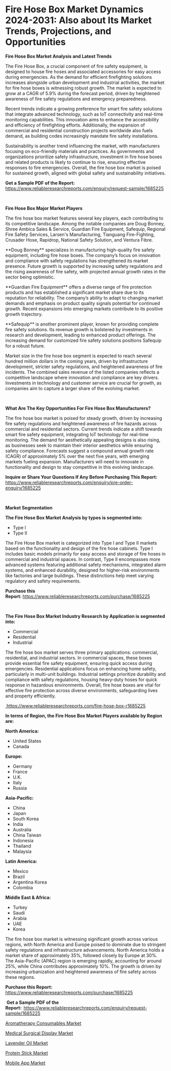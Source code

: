 <p><h1>Fire Hose Box Market Dynamics 2024-2031: Also about Its Market Trends, Projections, and Opportunities</h1></p><p><strong>Fire Hose Box Market Analysis and Latest Trends</strong></p>
<p><p>The Fire Hose Box, a crucial component of fire safety equipment, is designed to house fire hoses and associated accessories for easy access during emergencies. As the demand for efficient firefighting solutions increases alongside urban development and industrial activities, the market for fire hose boxes is witnessing robust growth. The market is expected to grow at a CAGR of 5.9% during the forecast period, driven by heightened awareness of fire safety regulations and emergency preparedness. </p><p>Recent trends indicate a growing preference for smart fire safety solutions that integrate advanced technology, such as IoT connectivity and real-time monitoring capabilities. This innovation aims to enhance the accessibility and efficiency of firefighting efforts. Additionally, the expansion of commercial and residential construction projects worldwide also fuels demand, as building codes increasingly mandate fire safety installations. </p><p>Sustainability is another trend influencing the market, with manufacturers focusing on eco-friendly materials and practices. As governments and organizations prioritize safety infrastructure, investment in fire hose boxes and related products is likely to continue to rise, ensuring effective responses to fire emergencies. Overall, the fire hose box market is poised for sustained growth, aligned with global safety and sustainability initiatives.</p></p>
<p><strong>Get a Sample PDF of the Report:&nbsp;</strong> <a href="https://www.reliableresearchreports.com/enquiry/request-sample/1685225?utm_campaign=36&utm_medium=2&utm_source=Github&utm_content=ia&utm_term=30122024&utm_id=fire-hose-box">https://www.reliableresearchreports.com/enquiry/request-sample/1685225</a></p>
<p>&nbsp;</p>
<p><strong>Fire Hose Box Major Market Players</strong></p>
<p><p>The fire hose box market features several key players, each contributing to its competitive landscape. Among the notable companies are Doug Bonney, Shree Ambica Sales & Service, Guardian Fire Equipment, Safequip, Regional Fire Safety Services, Larsen's Manufacturing, Tianguang Fire-Fighting, Crusader Hose, Rapidrop, National Safety Solution, and Ventura Fibre.</p><p>**Doug Bonney** specializes in manufacturing high-quality fire safety equipment, including fire hose boxes. The company’s focus on innovation and compliance with safety regulations has strengthened its market presence. Future growth is supported by increasing safety regulations and the rising awareness of fire safety, with projected annual growth rates in the sector being optimistic.</p><p>**Guardian Fire Equipment** offers a diverse range of fire protection products and has established a significant market share due to its reputation for reliability. The company’s ability to adapt to changing market demands and emphasis on product quality signals potential for continued growth. Recent expansions into emerging markets contribute to its positive growth trajectory.</p><p>**Safequip** is another prominent player, known for providing complete fire safety solutions. Its revenue growth is bolstered by investments in research and development, leading to enhanced product offerings. The increasing demand for customized fire safety solutions positions Safequip for a robust future.</p><p>Market size in the fire hose box segment is expected to reach several hundred million dollars in the coming years, driven by infrastructure development, stricter safety regulations, and heightened awareness of fire incidents. The combined sales revenue of the listed companies reflects a competitive landscape where innovation and compliance are key drivers. Investments in technology and customer service are crucial for growth, as companies aim to capture a larger share of the evolving market.</p></p>
<p>&nbsp;</p>
<p><strong>What Are The Key Opportunities For Fire Hose Box Manufacturers?</strong></p>
<p><p>The fire hose box market is poised for steady growth, driven by increasing fire safety regulations and heightened awareness of fire hazards across commercial and residential sectors. Current trends indicate a shift towards smart fire safety equipment, integrating IoT technology for real-time monitoring. The demand for aesthetically appealing designs is also rising, as businesses seek to maintain their interior aesthetics while ensuring safety compliance. Forecasts suggest a compound annual growth rate (CAGR) of approximately 5% over the next five years, with emerging markets fueling expansion. Manufacturers will need to innovate in functionality and design to stay competitive in this evolving landscape.</p></p>
<p><strong>Inquire or Share Your Questions If Any Before Purchasing This Report:</strong> <a href="https://www.reliableresearchreports.com/enquiry/pre-order-enquiry/1685225?utm_campaign=36&utm_medium=2&utm_source=Github&utm_content=ia&utm_term=30122024&utm_id=fire-hose-box">https://www.reliableresearchreports.com/enquiry/pre-order-enquiry/1685225</a></p>
<p>&nbsp;</p>
<p><strong>Market Segmentation</strong></p>
<p><strong>The Fire Hose Box Market Analysis by types is segmented into:</strong></p>
<p><ul><li>Type I</li><li>Type II</li></ul></p>
<p><p>The Fire Hose Box market is categorized into Type I and Type II markets based on the functionality and design of the fire hose cabinets. Type I includes basic models primarily for easy access and storage of fire hoses in commercial and industrial spaces. In contrast, Type II encompasses more advanced systems featuring additional safety mechanisms, integrated alarm systems, and enhanced durability, designed for higher-risk environments like factories and large buildings. These distinctions help meet varying regulatory and safety requirements.</p></p>
<p><strong>Purchase this Report:&nbsp;</strong><a href="https://www.reliableresearchreports.com/purchase/1685225?utm_campaign=36&utm_medium=2&utm_source=Github&utm_content=ia&utm_term=30122024&utm_id=fire-hose-box">https://www.reliableresearchreports.com/purchase/1685225</a></p>
<p>&nbsp;</p>
<p><strong>The Fire Hose Box Market Industry Research by Application is segmented into:</strong></p>
<p><ul><li>Commercial</li><li>Residential</li><li>Industrial</li></ul></p>
<p><p>The fire hose box market serves three primary applications: commercial, residential, and industrial sectors. In commercial spaces, these boxes provide essential fire safety equipment, ensuring quick access during emergencies. Residential applications focus on enhancing home safety, particularly in multi-unit buildings. Industrial settings prioritize durability and compliance with safety regulations, housing heavy-duty hoses for quick response in hazardous environments. Overall, fire hose boxes are vital for effective fire protection across diverse environments, safeguarding lives and property efficiently.</p></p>
<p><a href="https://www.reliableresearchreports.com/fire-hose-box-r1685225?utm_campaign=36&utm_medium=2&utm_source=Github&utm_content=ia&utm_term=30122024&utm_id=fire-hose-box">&nbsp;https://www.reliableresearchreports.com/fire-hose-box-r1685225</a></p>
<p><strong>In terms of Region, the Fire Hose Box Market Players available by Region are:</strong></p>
<p>
    <p> <strong> North America: </strong>
        <ul>
            <li>United States</li>
            <li>Canada</li>
        </ul>
        </p> 
    <p> <strong> Europe: </strong>
        <ul>
            <li>Germany</li>
            <li>France</li>
            <li>U.K.</li>
            <li>Italy</li>
            <li>Russia</li>
        </ul>
        </p> 
    <p> <strong> Asia-Pacific: </strong>
        <ul>
            <li>China</li>
            <li>Japan</li>
            <li>South Korea</li>
            <li>India</li>
            <li>Australia</li>
            <li>China Taiwan</li>
            <li>Indonesia</li>
            <li>Thailand</li>
            <li>Malaysia</li>
        </ul>
        </p> 
    <p> <strong> Latin America: </strong>
        <ul>
            <li>Mexico</li>
            <li>Brazil</li>
            <li>Argentina Korea</li>
            <li>Colombia</li>
        </ul>
        </p> 
    <p> <strong> Middle East & Africa: </strong>
        <ul>
            <li>Turkey</li>
            <li>Saudi</li>
            <li>Arabia</li>
            <li>UAE</li>
            <li>Korea</li>
        </ul>
    </p>
    </p>
<p><p>The fire hose box market is witnessing significant growth across various regions, with North America and Europe poised to dominate due to stringent safety regulations and infrastructure advancements. North America holds a market share of approximately 35%, followed closely by Europe at 30%. The Asia-Pacific (APAC) region is emerging rapidly, accounting for around 25%, while China contributes approximately 10%. The growth is driven by increasing urbanization and heightened awareness of fire safety across these regions.</p></p>
<p><strong>Purchase this Report: </strong><a href="https://www.reliableresearchreports.com/purchase/1685225?utm_campaign=36&utm_medium=2&utm_source=Github&utm_content=ia&utm_term=30122024&utm_id=fire-hose-box">https://www.reliableresearchreports.com/purchase/1685225</a></p>
<p>&nbsp;<strong>Get a Sample PDF of the Report:&nbsp;&nbsp;</strong><a href="https://www.reliableresearchreports.com/enquiry/request-sample/1685225?utm_campaign=36&utm_medium=2&utm_source=Github&utm_content=ia&utm_term=30122024&utm_id=fire-hose-box">https://www.reliableresearchreports.com/enquiry/request-sample/1685225</a></p>
<p><strong></strong></p>
<p><p><a href="https://github.com/tamvrosiya/Market-Research-Report-List-6/blob/main/aromatherapy-consumables-market.md?utm_campaign=36&utm_medium=2&utm_source=Github&utm_content=ia&utm_term=30122024&utm_id=fire-hose-box">Aromatherapy Consumables Market</a></p><p><a href="https://github.com/dierdrecrichton210/Market-Research-Report-List-1/blob/main/medical-surgical-display-market.md?utm_campaign=36&utm_medium=2&utm_source=Github&utm_content=ia&utm_term=30122024&utm_id=fire-hose-box">Medical Surgical Display Market</a></p><p><a href="https://github.com/SanjidaKhan901/Market-Research-Report-List-1/blob/main/lavender-oil-market.md?utm_campaign=36&utm_medium=2&utm_source=Github&utm_content=ia&utm_term=30122024&utm_id=fire-hose-box">Lavender Oil Market</a></p><p><a href="https://github.com/AngelaWalsh696/Market-Research-Report-List-1/blob/main/protein-stick-market.md?utm_campaign=36&utm_medium=2&utm_source=Github&utm_content=ia&utm_term=30122024&utm_id=fire-hose-box">Protein Stick Market</a></p><p><a href="https://github.com/cheryjhonson/Market-Research-Report-List-1/blob/main/mobile-app-market.md?utm_campaign=36&utm_medium=2&utm_source=Github&utm_content=ia&utm_term=30122024&utm_id=fire-hose-box">Mobile App Market</a></p></p>